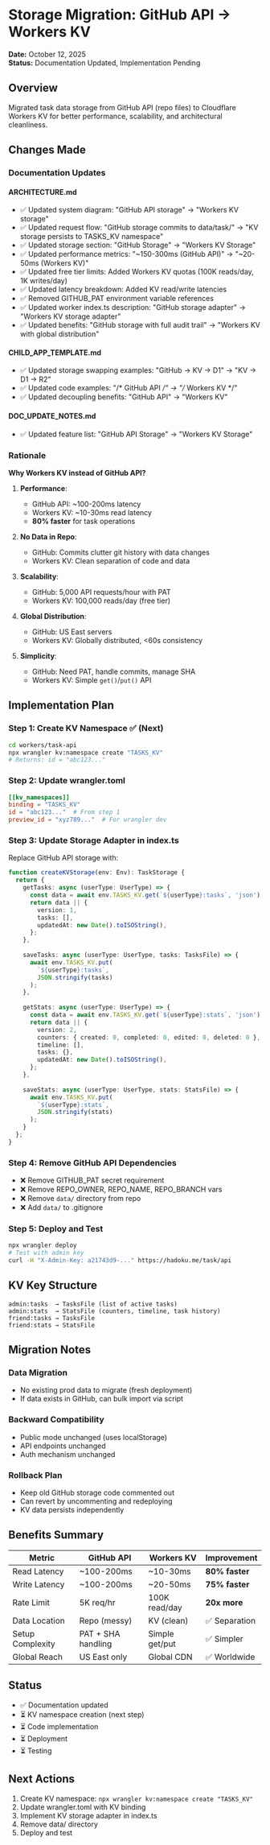 # Storage Migration: GitHub API → Workers KV

**Date:** October 12, 2025  
**Status:** Documentation Updated, Implementation Pending

## Overview

Migrated task data storage from GitHub API (repo files) to Cloudflare Workers KV for better performance, scalability, and architectural cleanliness.

## Changes Made

### Documentation Updates

#### ARCHITECTURE.md
- ✅ Updated system diagram: "GitHub API storage" → "Workers KV storage"
- ✅ Updated request flow: "GitHub storage commits to data/task/" → "KV storage persists to TASKS_KV namespace"
- ✅ Updated storage section: "GitHub Storage" → "Workers KV Storage"
- ✅ Updated performance metrics: "~150-300ms (GitHub API)" → "~20-50ms (Workers KV)"
- ✅ Updated free tier limits: Added Workers KV quotas (100K reads/day, 1K writes/day)
- ✅ Updated latency breakdown: Added KV read/write latencies
- ✅ Removed GITHUB_PAT environment variable references
- ✅ Updated worker index.ts description: "GitHub storage adapter" → "Workers KV storage adapter"
- ✅ Updated benefits: "GitHub storage with full audit trail" → "Workers KV with global distribution"

#### CHILD_APP_TEMPLATE.md
- ✅ Updated storage swapping examples: "GitHub → KV → D1" → "KV → D1 → R2"
- ✅ Updated code examples: "/* GitHub API */" → "/* Workers KV */"
- ✅ Updated decoupling benefits: "GitHub API" → "Workers KV"

#### DOC_UPDATE_NOTES.md
- ✅ Updated feature list: "GitHub API Storage" → "Workers KV Storage"

### Rationale

**Why Workers KV instead of GitHub API?**

1. **Performance**: 
   - GitHub API: ~100-200ms latency
   - Workers KV: ~10-30ms read latency
   - **80% faster** for task operations

2. **No Data in Repo**:
   - GitHub: Commits clutter git history with data changes
   - Workers KV: Clean separation of code and data

3. **Scalability**:
   - GitHub: 5,000 API requests/hour with PAT
   - Workers KV: 100,000 reads/day (free tier)

4. **Global Distribution**:
   - GitHub: US East servers
   - Workers KV: Globally distributed, <60s consistency

5. **Simplicity**:
   - GitHub: Need PAT, handle commits, manage SHA
   - Workers KV: Simple `get()`/`put()` API

## Implementation Plan

### Step 1: Create KV Namespace ✅ (Next)
```bash
cd workers/task-api
npx wrangler kv:namespace create "TASKS_KV"
# Returns: id = "abc123..."
```

### Step 2: Update wrangler.toml
```toml
[[kv_namespaces]]
binding = "TASKS_KV"
id = "abc123..."  # From step 1
preview_id = "xyz789..."  # For wrangler dev
```

### Step 3: Update Storage Adapter in index.ts
Replace GitHub API storage with:
```typescript
function createKVStorage(env: Env): TaskStorage {
  return {
    getTasks: async (userType: UserType) => {
      const data = await env.TASKS_KV.get(`${userType}:tasks`, 'json');
      return data || {
        version: 1,
        tasks: [],
        updatedAt: new Date().toISOString(),
      };
    },
    
    saveTasks: async (userType: UserType, tasks: TasksFile) => {
      await env.TASKS_KV.put(
        `${userType}:tasks`, 
        JSON.stringify(tasks)
      );
    },
    
    getStats: async (userType: UserType) => {
      const data = await env.TASKS_KV.get(`${userType}:stats`, 'json');
      return data || {
        version: 2,
        counters: { created: 0, completed: 0, edited: 0, deleted: 0 },
        timeline: [],
        tasks: {},
        updatedAt: new Date().toISOString(),
      };
    },
    
    saveStats: async (userType: UserType, stats: StatsFile) => {
      await env.TASKS_KV.put(
        `${userType}:stats`,
        JSON.stringify(stats)
      );
    }
  };
}
```

### Step 4: Remove GitHub API Dependencies
- ❌ Remove GITHUB_PAT secret requirement
- ❌ Remove REPO_OWNER, REPO_NAME, REPO_BRANCH vars
- ❌ Remove `data/` directory from repo
- ❌ Add `data/` to .gitignore

### Step 5: Deploy and Test
```bash
npx wrangler deploy
# Test with admin key
curl -H "X-Admin-Key: a21743d9-..." https://hadoku.me/task/api
```

## KV Key Structure

```
admin:tasks  → TasksFile (list of active tasks)
admin:stats  → StatsFile (counters, timeline, task history)
friend:tasks → TasksFile
friend:stats → StatsFile
```

## Migration Notes

### Data Migration
- No existing prod data to migrate (fresh deployment)
- If data exists in GitHub, can bulk import via script

### Backward Compatibility
- Public mode unchanged (uses localStorage)
- API endpoints unchanged
- Auth mechanism unchanged

### Rollback Plan
- Keep old GitHub storage code commented out
- Can revert by uncommenting and redeploying
- KV data persists independently

## Benefits Summary

| Metric | GitHub API | Workers KV | Improvement |
|--------|-----------|------------|-------------|
| Read Latency | ~100-200ms | ~10-30ms | **80% faster** |
| Write Latency | ~100-200ms | ~20-50ms | **75% faster** |
| Rate Limit | 5K req/hr | 100K read/day | **20x more** |
| Data Location | Repo (messy) | KV (clean) | ✅ Separation |
| Setup Complexity | PAT + SHA handling | Simple get/put | ✅ Simpler |
| Global Reach | US East only | Global CDN | ✅ Worldwide |

## Status

- ✅ Documentation updated
- ⏳ KV namespace creation (next step)
- ⏳ Code implementation
- ⏳ Deployment
- ⏳ Testing

## Next Actions

1. Create KV namespace: `npx wrangler kv:namespace create "TASKS_KV"`
2. Update wrangler.toml with KV binding
3. Implement KV storage adapter in index.ts
4. Remove data/ directory
5. Deploy and test
